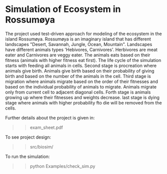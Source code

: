 # Simulation of Ecosystem in Rossumøya

The project used test-driven approach for modeling of the ecosystem in the island Rossumøya. Rossumøya is an imaginary island that has different landscapes "Desert, Savannah, Jungle, Ocean, Mountain". Landscapes have different animals types 'Hebivores, Carnivores'. Herbivores are meat eater and Carnivores are veggy eater. The animals eats based on their fitness (animals with higher fitness eat first). The life cycle of the simulation starts with feeding all animals in cells. Second stage is procreation where animals give birth. Animals give birth based on their probability of giving birth and based on the number of the animals in the cell. Third stage is migration where animals migrate based on the order of their fitnesses and based on the individual probability of animals to migrate. Animals migrate only from current cell to adjacent diagonal cells. Forth stage is animals growing up where their fitnesses and weights decrease. last stage is dying stage where animals with higher probability fto die will be removed from the cells. 

Further details about the project is given in:
>> exam_sheet.pdf

To see project design:
>> src/biosim/

To run the simulation:
>> python Examples/check_sim.py
